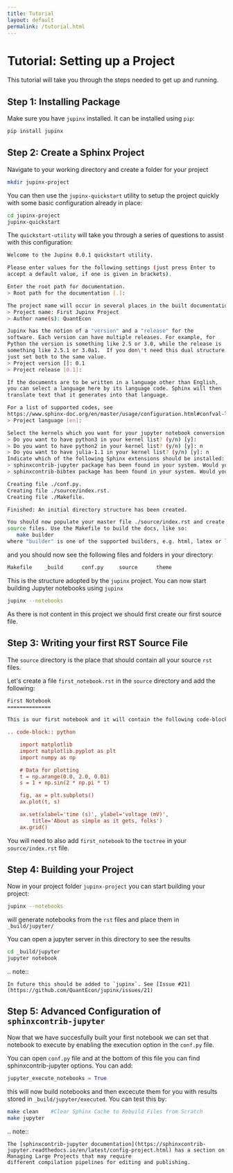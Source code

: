 ```yaml
---
title: Tutorial
layout: default
permalink: /tutorial.html
---
```


Tutorial: Setting up a Project
==============================

This tutorial will take you through the steps needed to get up and running. 

Step 1: Installing Package
--------------------------

Make sure you have `jupinx` installed. It can be installed using `pip`:

```bash
pip install jupinx
```

Step 2: Create a Sphinx Project
-------------------------------

Navigate to your working directory and create a folder for your project

```bash
mkdir jupinx-project
```

You can then use the `jupinx-quickstart` utility to setup the project quickly with 
some basic configuration already in place:

```bash
cd jupinx-project
jupinx-quickstart
```

The `quickstart-utility` will take you through a series of questions to assist with 
this configuration:

```bash
Welcome to the Jupinx 0.0.1 quickstart utility.

Please enter values for the following settings (just press Enter to
accept a default value, if one is given in brackets).

Enter the root path for documentation.
> Root path for the documentation [.]: 

The project name will occur in several places in the built documentation.
> Project name: First Jupinx Project
> Author name(s): QuantEcon

Jupinx has the notion of a "version" and a "release" for the
software. Each version can have multiple releases. For example, for
Python the version is something like 2.5 or 3.0, while the release is
something like 2.5.1 or 3.0a1.  If you don\'t need this dual structure,
just set both to the same value.
> Project version []: 0.1
> Project release [0.1]: 

If the documents are to be written in a language other than English,
you can select a language here by its language code. Sphinx will then
translate text that it generates into that language.

For a list of supported codes, see
https://www.sphinx-doc.org/en/master/usage/configuration.html#confval-language.
> Project language [en]: 

Select the kernels which you want for your jupyter notebook conversion
> Do you want to have python3 in your kernel list? (y/n) [y]: 
> Do you want to have python2 in your kernel list? (y/n) [y]: n
> Do you want to have julia-1.1 in your kernel list? (y/n) [y]: n
Indicate which of the following Sphinx extensions should be installed:
> sphinxcontrib-jupyter package has been found in your system. Would you like to upgrade it? (y/n) [y]: n
> sphinxcontrib-bibtex package has been found in your system. Would you like to upgrade it? (y/n) [y]: n

Creating file ./conf.py.
Creating file ./source/index.rst.
Creating file ./Makefile.

Finished: An initial directory structure has been created.

You should now populate your master file ./source/index.rst and create other documentation
source files. Use the Makefile to build the docs, like so:
   make builder
where "builder" is one of the supported builders, e.g. html, latex or linkcheck.
```

and you should now see the following files and folders in your directory:

```bash
Makefile	_build		conf.py		source		theme
```

This is the structure adopted by the `jupinx` project. You can now start building Jupyter 
notebooks using `jupinx`

```bash
jupinx --notebooks
```

As there is not content in this project we should first create our first source file.

Step 3: Writing your first RST Source File
------------------------------------------

The `source` directory is the place that should contain all your source `rst` files. 

Let's create a file `first_notebook.rst` in the `source` directory and add the following:

```rst
First Notebook
==============

This is our first notebook and it will contain the following code-block.

.. code-block:: python

    import matplotlib
    import matplotlib.pyplot as plt
    import numpy as np

    # Data for plotting
    t = np.arange(0.0, 2.0, 0.01)
    s = 1 + np.sin(2 * np.pi * t)

    fig, ax = plt.subplots()
    ax.plot(t, s)

    ax.set(xlabel='time (s)', ylabel='voltage (mV)',
        title='About as simple as it gets, folks')
    ax.grid()

```

You will need to also add `first_notebook` to the `toctree` in your `source/index.rst` file.

Step 4: Building your Project
-----------------------------

Now in your project folder `jupinx-project` you can start building your project:

```bash
jupinx --notebooks
```

will generate notebooks from the `rst` files and place them in `_build/jupyter/`

You can open a jupyter server in this directory to see the results

```bash
cd _build/jupyter
jupyter notebook
```

.. note:: 

    In future this should be added to `jupinx`. See [Issue #21](https://github.com/QuantEcon/jupinx/issues/21)


Step 5: Advanced Configuration of `sphinxcontrib-jupyter`
---------------------------------------------------------

Now that we have succesfully built your first notebook we can set that notebook to execute 
by enabling the execution option in the `conf.py` file. 

You can open `conf.py` file and at the bottom of this file you can find sphinxcontrib-jupyter
options. You can add:

```python
jupyter_execute_notebooks = True
```

this will now build notebooks and then excecute them for you with results stored in 
`_build/jupyter/executed`. You can test this by:

```bash
make clean    #Clear Sphinx Cache to Rebuild Files from Scratch
make jupyter
```

.. note:: 

    The [sphinxcontrib-jupyter documentation](https://sphinxcontrib-jupyter.readthedocs.io/en/latest/config-project.html) has a section on Managing Large Projects that may require
    different compilation pipelines for editing and publishing. 
